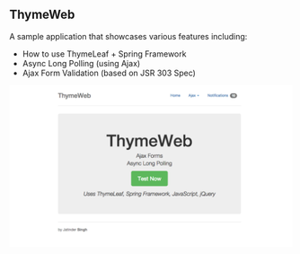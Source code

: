 ## ThymeWeb
A sample application that showcases various features including:
* How to use ThymeLeaf + Spring Framework
* Async Long Polling (using Ajax)
* Ajax Form Validation (based on JSR 303 Spec)

![](screenshot.png)